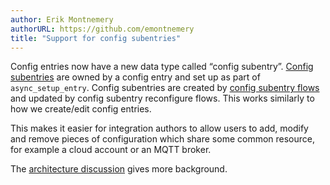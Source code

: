```yaml
---
author: Erik Montnemery
authorURL: https://github.com/emontnemery
title: "Support for config subentries"
---
```


Config entries now have a new data type called “config subentry”. [Config subentries](/docs/config_entries_index) are owned by a config entry and set up as part of `async_setup_entry`. Config subentries are created by [config subentry flows](/docs/config_entries_config_flow_handler#subentry-flows) and updated by config subentry reconfigure flows. This works similarly to how we create/edit config entries.

This makes it easier for integration authors to allow users to add, modify and remove pieces of configuration which share some common resource, for example a cloud account or an MQTT broker.

The [architecture discussion](https://github.com/home-assistant/architecture/discussions/1070) gives more background.
